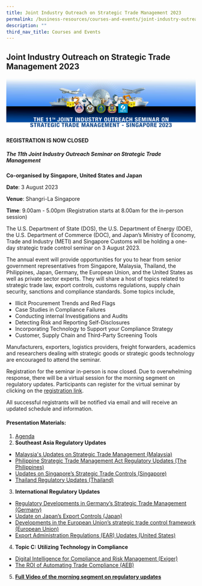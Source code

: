 ```yaml
---
title: Joint Industry Outreach on Strategic Trade Management 2023
permalink: /business-resources/courses-and-events/joint-industry-outreach-on-strategic-trade-management-2023/
description: ""
third_nav_title: Courses and Events
---
```

## Joint Industry Outreach on Strategic Trade Management 2023

![](/images/jio2023v2.jpg)

#### **REGISTRATION IS NOW CLOSED**

##### **The 11th Joint Industry Outreach Seminar on Strategic Trade Management**

**Co-organised by Singapore, United States and Japan**

**Date**: 3 August 2023

**Venue**: Shangri-La Singapore

**Time**: 9.00am - 5.00pm (Registration starts at 8.00am for the in-person session)

The U.S. Department of State (DOS), the U.S. Department of Energy (DOE), the U.S. Department of Commerce (DOC), and Japan’s Ministry of Economy, Trade and Industry (METI) and Singapore Customs will be holding a one-day strategic trade control seminar on 3 August 2023.

The annual event will provide opportunities for you to hear from senior government representatives from Singapore, Malaysia, Thailand, the Philippines, Japan, Germany, the European Union, and the United States as well as private sector experts. They will share a host of topics related to strategic trade law, export controls, customs regulations, supply chain security, sanctions and compliance standards. Some topics include, 

*   Illicit Procurement Trends and Red Flags
*   Case Studies in Compliance Failures
*   Conducting internal Investigations and Audits
*   Detecting Risk and Reporting Self-Disclosures
*   Incorporating Technology to Support your Compliance Strategy
*   Customer, Supply Chain and Third-Party Screening Tools

Manufacturers, exporters, logistics providers, freight forwarders, academics and researchers dealing with strategic goods or strategic goods technology are encouraged to attend the seminar.

Registration for the seminar in-person is now closed. Due to overwhelming response, there will be a virtual session for the morning segment on regulatory updates. Participants can register for the virtual seminar by clicking on the [registration link](https://go.gov.sg/registration-jio-2023).

All successful registrants will be notified via email and will receive an updated schedule and information.

#### Presentation Materials:
1. [Agenda](/files/businesses/TSSB/jio%20agenda%202023.pdf)
2. **Southeast Asia Regulatory Updates**
*  [Malaysia's Updates on Strategic Trade Management (Malaysia)](https://go.gov.sg/jio2023my)
*  [Philippine Strategic Trade Management Act Regulatory Updates (The Philippines)](https://go.gov.sg/jio2023ph)
*  [Updates on Singapore’s Strategic Trade Controls (Singapore)](https://go.gov.sg/jio2023sg)
*  [Thailand Regulatory Updates (Thailand)](https://go.gov.sg/jio2023th)
3. **International Regulatory Updates**
*  [Regulatory Developments in Germany’s Strategic Trade Management (Germany)](https://go.gov.sg/jio2023de)
*  [ Update on Japan’s Export Controls (Japan)](https://go.gov.sg/jio2023jp)
*  [Developments in the European Union’s strategic trade control framework (European Union)](https://go.gov.sg/jio2023eu)
*  [Export Administration Regulations (EAR) Updates (United States)](https://go.gov.sg/jio2023us)
4. **Topic C: Utilizing Technology in Compliance**
* [Digital Intelligence for Compliance and Risk Management (Exiger)](https://go.gov.sg/jio2023topiccexiger)
* [The ROI of Automating Trade Compliance (AEB)](https://go.gov.sg/jio2023topiccaeb)

5. [**Full Video of the morning segment on regulatory updates**](https://www.youtube.com/watch?v=O4A_8sjWei4)
